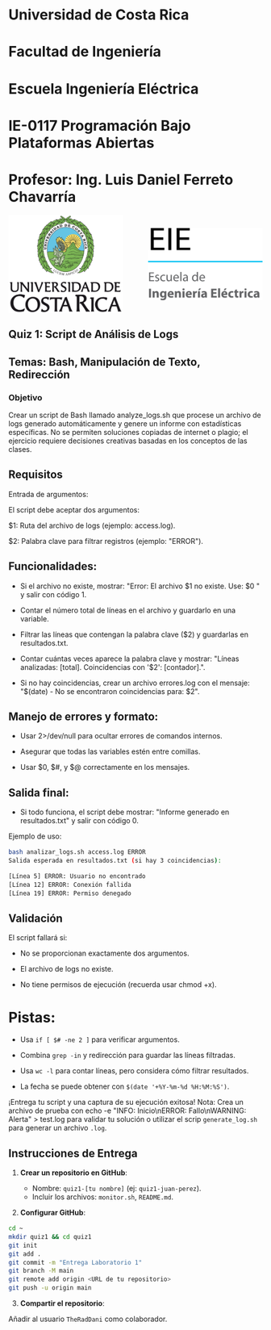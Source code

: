 # Universidad de Costa Rica
# Facultad de Ingeniería
# Escuela Ingeniería Eléctrica
# IE-0117 Programación Bajo Plataformas Abiertas

# Profesor: Ing. Luis Daniel Ferreto Chavarría

<div style="display: flex; justify-content: space-between; align-items: center;">
  <img src="../images/ucr.png" alt="UCR Logo" style="width: 45%;"/>
  <img src="../images/eie.png" alt="EIE Logo" style="width: 45%;"/>
</div>

## Quiz 1: Script de Análisis de Logs
## Temas: Bash, Manipulación de Texto, Redirección

### Objetivo
Crear un script de Bash llamado analyze_logs.sh que procese un archivo de logs generado automáticamente y genere un informe con estadísticas específicas. No se permiten soluciones copiadas de internet o plagio; el ejercicio requiere decisiones creativas basadas en los conceptos de las clases.

## Requisitos
Entrada de argumentos:

El script debe aceptar dos argumentos:

$1: Ruta del archivo de logs (ejemplo: access.log).

$2: Palabra clave para filtrar registros (ejemplo: "ERROR").

## Funcionalidades:

* Si el archivo no existe, mostrar: "Error: El archivo $1 no existe. Use: $0 <archivo> <palabra>" y salir con código 1.

* Contar el número total de líneas en el archivo y guardarlo en una variable.

* Filtrar las líneas que contengan la palabra clave ($2) y guardarlas en resultados.txt.

* Contar cuántas veces aparece la palabra clave y mostrar: "Líneas analizadas: [total]. Coincidencias con '$2': [contador].".

* Si no hay coincidencias, crear un archivo errores.log con el mensaje: "$(date) - No se encontraron coincidencias para: $2".

## Manejo de errores y formato:

* Usar 2>/dev/null para ocultar errores de comandos internos.

* Asegurar que todas las variables estén entre comillas.

* Usar $0, $#, y $@ correctamente en los mensajes.

## Salida final:

* Si todo funciona, el script debe mostrar: "Informe generado en resultados.txt" y salir con código 0.

Ejemplo de uso:
```bash
bash analizar_logs.sh access.log ERROR  
Salida esperada en resultados.txt (si hay 3 coincidencias):
```

```bash
[Línea 5] ERROR: Usuario no encontrado  
[Línea 12] ERROR: Conexión fallida  
[Línea 19] ERROR: Permiso denegado  
```

## Validación
El script fallará si:

* No se proporcionan exactamente dos argumentos.

* El archivo de logs no existe.

* No tiene permisos de ejecución (recuerda usar chmod +x).

# Pistas:
* Usa `if [ $# -ne 2 ]` para verificar argumentos.

* Combina `grep -in` y redirección para guardar las líneas filtradas.

* Usa `wc -l` para contar líneas, pero considera cómo filtrar resultados.

* La fecha se puede obtener con `$(date '+%Y-%m-%d %H:%M:%S')`.

¡Entrega tu script y una captura de su ejecución exitosa!
Nota: Crea un archivo de prueba con echo -e "INFO: Inicio\nERROR: Fallo\nWARNING: Alerta" > test.log para validar tu solución
o utilizar el scrip `generate_log.sh` para generar un archivo `.log`.


## Instrucciones de Entrega  

1. **Crear un repositorio en GitHub**:  
   - Nombre: `quiz1-[tu nombre]` (ej: `quiz1-juan-perez`).  
   - Incluir los archivos: `monitor.sh`, `README.md`.  

2. **Configurar GitHub**:  
```bash
cd ~
mkdir quiz1 && cd quiz1
git init
git add .
git commit -m "Entrega Laboratorio 1"
git branch -M main
git remote add origin <URL de tu repositorio>
git push -u origin main
```

3. **Compartir el repositorio**:

Añadir al usuario `TheRadDani` como colaborador.
